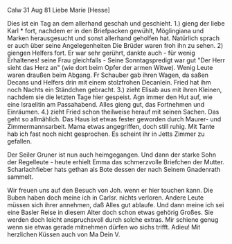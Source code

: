  Calw 31 Aug 81
Liebe Marie [Hesse]

Dies ist ein Tag an dem allerhand geschah und geschieht. 1.) gieng der liebe Karl <Weigle>* fort, nachdem er in den Briefpacken gewühlt, Möglingiana und Marken herausgesucht und sonst allerhand geholfen hat. Natürlich sprach er auch über seine Angelegenheiten Die Brüder waren froh ihn zu sehen. 2) giengen Helfers fort. Er war sehr gerührt, dankte auch - für wenig Erhaltenes! seine Frau gleichfalls - Seine Sonntagspredigt war gut "Der Herr sieht das Herz an" (wie dort beim Opfer der armen Witwe). Wenig Leute waren draußen beim Abgang. Fr Schauber gab ihren Wagen, da saßen Decans und Helfers drin mit einem stolzfrohen Decanlein. Fried hat ihm noch Nachts ein Ständchen gebracht. 3.) zieht Elisab aus mit ihren Kleinen, nachdem sie die letzten Tage hier gespeist. Agn immer den Hut auf, wie eine Israelitin am Passahabend. Alles gieng gut, das Fortnehmen und Einräumen. 4.) zieht Fried schon theilweise herauf mit seinen Sachen. Das geht so allmählich. Das Haus ist etwas fester geworden durch Maurer- und Zimmermannsarbeit. 
Mama etwas angegriffen, doch still ruhig. Mit Tante hab ich fast noch nicht gesprochen. Es scheint ihr in Jetts Zimmer zu gefallen.

Der Seiler Gruner ist nun auch heimgegangen. Und dann der starke Sohn der Regelleute - heute erhielt Emma das schmerzvolle Briefchen der Mutter. Scharlachfieber hats gethan als Bote dessen der nach Seinem Gnadenrath sammelt.

Wir freuen uns auf den Besuch von Joh. wenn er hier touchen kann. Die Buben haben doch meine ich in Carlsr. nichts verloren. Andere Leute müssen sich ihrer annehmen, daß Alles gut ablaufe. Und dann meine ich sei eine Basler Reise in diesem Alter doch schon etwas gehörig Großes. Sie werden doch leicht anspruchsvoll durch solche extras. Mir schiene genug wenn sie etwas gerade mitnehmen dürfen wo sichs trifft. Adieu! Mit herzlichen Küssen auch von Ma
 Dein V.
